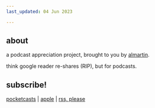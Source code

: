 ```yaml
---
last_updated: 04 Jun 2023

---
```

## about
a podcast appreciation project, brought to you by [almartin](https://github.com/almartin82). 

think google reader re-shares (RIP), but for podcasts.  

## subscribe!

[pocketcasts](https://play.pocketcasts.com/podcasts/985c0100-e550-013b-f4d7-0acc26574db2) | [apple](https://podcasts.apple.com/us/podcast/safe-to-eat/id1737767437) | [rss, please](https://almartin82.github.io/safe-to-eat/feeds/podcast.xml)
